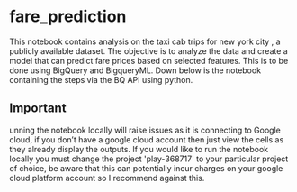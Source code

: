 # fare_prediction

This notebook contains analysis on the taxi cab trips for new york city , a publicly available dataset. The objective is to analyze the data and create a model that can predict fare prices based on selected features. This is to be done using BigQuery and BigqueryML. Down below is the notebook containing the steps via the BQ API using python.

## Important 

unning the notebook locally will raise issues as it is connecting to Google cloud, if you don’t have a google cloud account then just view the cells as they already display the outputs. If you would like to run the notebook locally you must change the project 'play-368717' to your particular project of choice, be aware that this can potentially incur charges on your google cloud platform account so I recommend against this.
